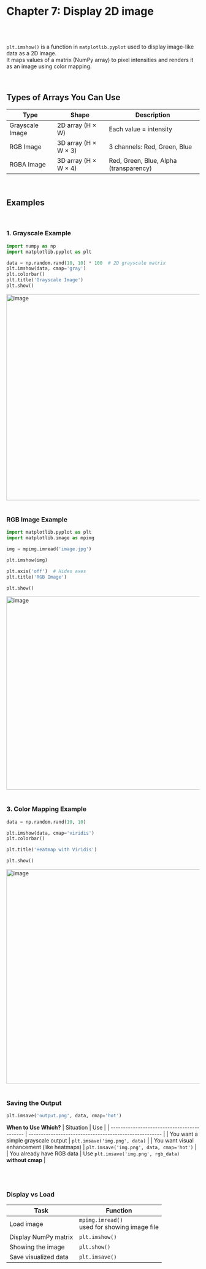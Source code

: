 #
# Chapter 7: Display 2D image

<br>
<br>

`plt.imshow()` is a function in `matplotlib.pyplot` used to display image-like data as a 2D image.<br>
It maps values of a matrix (NumPy array) to pixel intensities and renders it as an image using color mapping.

<br>

## Types of Arrays You Can Use
| Type            | Shape                | Description                            |
| --------------- | -------------------- | -------------------------------------- |
| Grayscale Image | 2D array (H × W)     | Each value = intensity                 |
| RGB Image       | 3D array (H × W × 3) | 3 channels: Red, Green, Blue           |
| RGBA Image      | 3D array (H × W × 4) | Red, Green, Blue, Alpha (transparency) |


<br>

## Examples

<br>

### 1. Grayscale Example
```python
import numpy as np
import matplotlib.pyplot as plt

data = np.random.rand(10, 10) * 100  # 2D grayscale matrix
plt.imshow(data, cmap='gray')
plt.colorbar()
plt.title('Grayscale Image')
plt.show()
```
<img width="1456" height="537" alt="image" src="https://github.com/user-attachments/assets/27b48bd0-aa6e-485a-a65e-a33eb4bf1a16" />

<br>
<br>

### RGB Image Example
```python
import matplotlib.pyplot as plt
import matplotlib.image as mpimg

img = mpimg.imread('image.jpg')

plt.imshow(img)

plt.axis('off')  # Hides axes
plt.title('RGB Image')

plt.show()
```
<img width="1464" height="504" alt="image" src="https://github.com/user-attachments/assets/20781d26-f813-49c4-b757-f74f722c50a2" />


<br>
<br>


### 3. Color Mapping Example
```python
data = np.random.rand(10, 10)

plt.imshow(data, cmap='viridis')
plt.colorbar()

plt.title('Heatmap with Viridis')

plt.show()
```
<img width="1464" height="559" alt="image" src="https://github.com/user-attachments/assets/21e111be-9d83-4f57-910d-98670319c1b3" />


<br>
<br>

### Saving the Output
```python
plt.imsave('output.png', data, cmap='hot')
```
**When to Use Which?**
| Situation                                   | Use                                                    |
| ------------------------------------------- | ------------------------------------------------------ |
| You want a simple grayscale output          | `plt.imsave('img.png', data)`                          |
| You want visual enhancement (like heatmaps) | `plt.imsave('img.png', data, cmap='hot')`              |
| You already have RGB data                   | Use `plt.imsave('img.png', rgb_data)` **without cmap** |


<br>
<br>

### Display vs Load
| Task                 | Function         |
| -------------------- | ---------------- |
| Load image           | `mpimg.imread()`<br> used for showing image file |
| Display NumPy matrix | `plt.imshow()`   |
| Showing the image    | `plt.show()`     |
| Save visualized data | `plt.imsave()`   |




